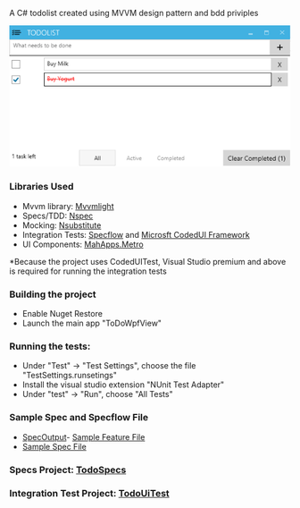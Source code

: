 A C# todolist created using MVVM design pattern and bdd priviples 

![Screenshot.png](sample/screenshot.png)

### Libraries Used
- Mvvm library: [Mvvmlight](http://www.galasoft.ch/mvvm/)
- Specs/TDD: [Nspec](http://nspec.org/)
- Mocking: [Nsubstitute](http://nsubstitute.github.io/)
- Integration Tests: [Specflow](http://www.specflow.org/) and [Microsft CodedUI Framework](http://msdn.microsoft.com/en-us/library/dd286726.aspx)
- UI Components: [MahApps.Metro](http://mahapps.com/MahApps.Metro/)

*Because the project uses CodedUITest, Visual Studio premium and above is required for running the integration tests

### Building the project
- Enable Nuget Restore
- Launch the main app "ToDoWpfView"


### Running the tests:
- Under "Test" -> "Test Settings", choose the file "TestSettings.runsetings"
- Install the visual studio extension "NUnit Test Adapter"
- Under "test" -> "Run", choose "All Tests"

### Sample Spec and Specflow File
- [SpecOutput](sample/spec_output.txt)- [Sample Feature File](/gh-pages/sample/Completing.feature)
- [Sample Spec File](sample/TaskRepository_spec.cs)

### Specs Project: [TodoSpecs](TodoSpecs)
### Integration Test Project: [TodoUiTest](TodoUiTest)